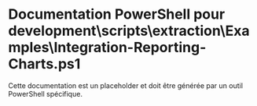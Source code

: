 # Documentation PowerShell pour development\scripts\extraction\Examples\Integration-Reporting-Charts.ps1

Cette documentation est un placeholder et doit être générée par un outil PowerShell spécifique.
